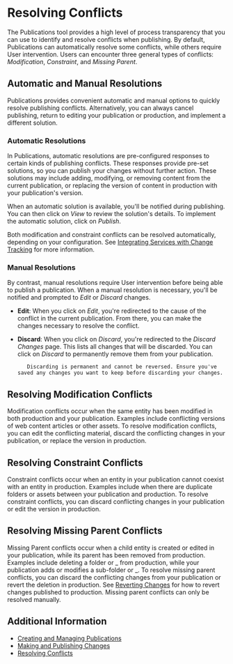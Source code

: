 # Resolving Conflicts

The Publications tool provides a high level of process transparency that you can use to identify and resolve conflicts when publishing. By default, Publications can automatically resolve some conflicts, while others require User intervention. Users can encounter three general types of conflicts: *Modification*, *Constraint*, and *Missing Parent*.

## Automatic and Manual Resolutions

Publications provides convenient automatic and manual options to quickly resolve publishing conflicts. Alternatively, you can always cancel publishing, return to editing your publication or production, and implement a different solution.

### Automatic Resolutions

In Publications, automatic resolutions are pre-configured responses to certain kinds of publishing conflicts. These responses provide pre-set solutions, so you can publish your changes without further action. These solutions may include adding, modifying, or removing content from the current publication, or replacing the version of content in production with your publication's version.

When an automatic solution is available, you'll be notified during publishing. You can then click on *View* to review the solution's details. To implement the automatic solution, click on *Publish*.

Both modification and constraint conflicts can be resolved automatically, depending on your configuration. See [Integrating Services with Change Tracking](./integrating-services-with-change-tracking.md) for more information.

### Manual Resolutions

By contrast, manual resolutions require User intervention before being able to publish a publication. When a manual resolution is necessary, you'll be notified and prompted to *Edit* or *Discard* changes.

* **Edit**: When you click on *Edit*, you're redirected to the cause of the conflict in the current publication. From there, you can make the changes necessary to resolve the conflict.

* **Discard**: When you click on *Discard*, you're redirected to the *Discard Changes* page. This lists all changes that will be discarded. You can click on *Discard* to permanently remove them from your publication.

   ```warning::
      Discarding is permanent and cannot be reversed. Ensure you've saved any changes you want to keep before discarding your changes.
   ```

## Resolving Modification Conflicts

Modification conflicts occur when the same entity has been modified in both production and your publication. Examples include conflicting versions of web content articles or other assets. To resolve modification conflicts, you can edit the conflicting material, discard the conflicting changes in your publication, or replace the version in production.

## Resolving Constraint Conflicts

Constraint conflicts occur when an entity in your publication cannot coexist with an entity in production. Examples include when there are duplicate folders or assets between your publication and production. To resolve constraint conflicts, you can discard conflicting changes in your publication or edit the version in production.

## Resolving Missing Parent Conflicts

Missing Parent conflicts occur when a child entity is created or edited in your publication, while its parent has been removed from production. Examples include deleting a folder or _ from production, while your publication adds or modifies a sub-folder or _.<!--finish--> To resolve missing parent conflicts, you can discard the conflicting changes from your publication or revert the deletion in production. See [Reverting Changes](./reverting-changes.md) for how to revert changes published to production. Missing parent conflicts can only be resolved manually. <!--refine-->

## Additional Information

* [Creating and Managing Publications](./creating-and-managing-publications.md)
* [Making and Publishing Changes](./making-and-publishing-changes.md)
* [Resolving Conflicts](./resolving-conflicts.md)
